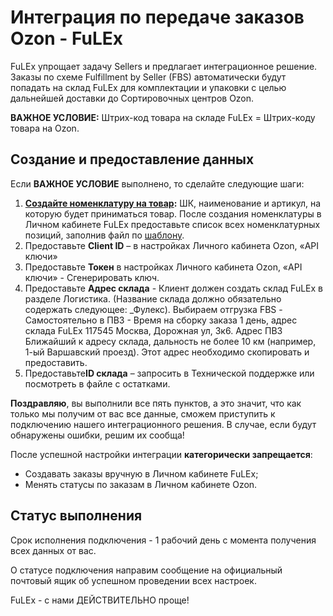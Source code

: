 #  Интеграция по передаче заказов Ozon - FuLEx

FuLEx упрощает задачу Sellers и предлагает интеграционное
решение. Заказы по схеме Fulfillment by Seller (FBS) автоматически будут попадать на склад FuLEx для комплектации и упаковки с целью дальнейшей доставки до
Сортировочных центров Ozon. 

**ВАЖНОЕ УСЛОВИЕ:**
Штрих-код товара на складе FuLEx = Штрих-коду товара на Ozon. 

## Создание и предоставление данных 

Если **ВАЖНОЕ УСЛОВИЕ** выполнено, то сделайте следующие шаги:

1. **[Создайте номенклатуру на товар](nomenclature.md):** ШК, наименование и
артикул, на которую будет приниматься товар. После создания номенклатуры в Личном кабинете FuLEx предоставьте список всех номенклатурных позиций, заполнив файл по [шаблону](https://drive.google.com/uc?export=download&id=1pNIw2SAnvl9ixSG1vM1W9wsu4tbXOccz). 
2. Предоставьте **Client ID** – в настройках Личного кабинета Ozon, «АPI ключи»
3. Предоставьте **Токен** в настройках Личного кабинета Ozon, «АPI ключи» -  Cгенерировать ключ.
4. Предоставьте **Адрес склада** - Клиент должен создать склад  FuLEx в разделе Логистика. (Название склада должно обязательно содержать следующее:  _Фулекс).  Выбираем отгрузка FBS - Самостоятельно в ПВЗ - Время на сборку заказа 1 день, адрес склада FuLEx 117545 Москва, Дорожная ул, 3к6. Адрес ПВЗ Ближайший к адресу склада, дальность не более 10 км (например, 1-ый Варшавский проезд). Этот адрес необходимо скопировать и предоставить. 
5. Предоставьте**ID склада** – запросить в Технической поддержке или посмотреть в файле с остатками.


**Поздравляю**, вы выполнили все пять пунктов, а это значит, что как только мы получим от вас все данные, сможем приступить к подключению нашего интеграционного решения. 
В случае, если будут обнаружены ошибки, решим их сообща!

После успешной настройки интеграции **категорически запрещается**:

- Создавать заказы вручную в Личном кабинете FuLEx;
- Менять статусы по заказам в Личном кабинете Ozon.

## Статус выполнения

Срок исполнения подключения - 1 рабочий день с момента получения всех данных от вас. 

О статусе подключения направим сообщение на официальный почтовый ящик об успешном проведении всех настроек.  

FuLEx - с нами ДЕЙСТВИТЕЛЬНО проще!